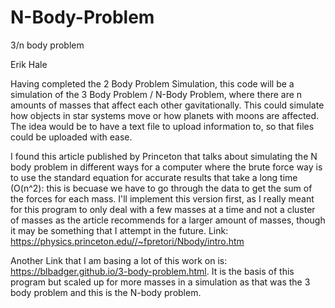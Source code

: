 # N-Body-Problem
3/n body problem

Erik Hale

Having completed the 2 Body Problem Simulation, this code will be a simulation of the 3 Body Problem / N-Body Problem, where there are n amounts of masses that affect each other gavitationally. This could simulate how objects in star systems move or how planets with moons are affected. The idea would be to have a text file to upload information to, so that files could be uploaded with ease.

I found this article published by Princeton that talks about simulating the N body problem in different ways for a computer where the brute force way is to use the standard equation for accurate results that take a long time (O(n^2): this is becuase we have to go through the data to get the sum of the forces for each mass. I'll implement this version first, as I really meant for this program to only deal with a few masses at a time and not a cluster of masses as the article recommends for a larger amount of masses, though it may be something that I attempt in the future. Link: https://physics.princeton.edu//~fpretori/Nbody/intro.htm

Another Link that I am basing a lot of this work on is: https://blbadger.github.io/3-body-problem.html. It is the basis of this program but scaled up for more masses in a simulation as that was the 3 body problem and this is the N-body problem.
